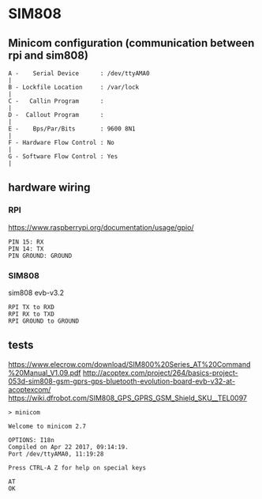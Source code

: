 # SIM808

## Minicom configuration (communication between rpi and sim808)
```
A -    Serial Device      : /dev/ttyAMA0                              |
B - Lockfile Location     : /var/lock                                 |
C -   Callin Program      :                                           |
D -  Callout Program      :                                           |
E -    Bps/Par/Bits       : 9600 8N1                                  |
F - Hardware Flow Control : No                                        |
G - Software Flow Control : Yes                                       |
```

## hardware wiring
### RPI
https://www.raspberrypi.org/documentation/usage/gpio/
```
PIN 15: RX
PIN 14: TX
PIN GROUND: GROUND
```
### SIM808
sim808 evb-v3.2
```
RPI TX to RXD
RPI RX to TXD
RPI GROUND to GROUND
```

## tests
https://www.elecrow.com/download/SIM800%20Series_AT%20Command%20Manual_V1.09.pdf
http://acoptex.com/project/264/basics-project-053d-sim808-gsm-gprs-gps-bluetooth-evolution-board-evb-v32-at-acoptexcom/
https://wiki.dfrobot.com/SIM808_GPS_GPRS_GSM_Shield_SKU__TEL0097
```
> minicom

Welcome to minicom 2.7

OPTIONS: I18n
Compiled on Apr 22 2017, 09:14:19.
Port /dev/ttyAMA0, 11:19:28

Press CTRL-A Z for help on special keys

AT
OK
```
